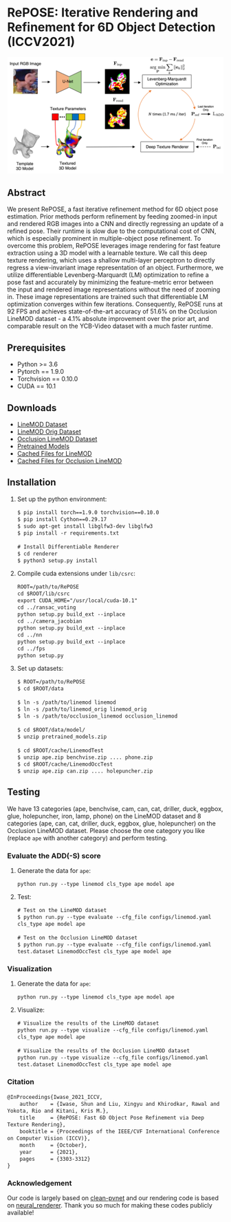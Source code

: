 # RePOSE: Iterative Rendering and Refinement for 6D Object Detection (ICCV2021)

![overview](./assets/teaser.png)

## Abstract
We present RePOSE, a fast iterative refinement method for 6D object pose estimation. Prior methods perform refinement by feeding zoomed-in input and rendered RGB images into a CNN and directly regressing an update of a refined pose. Their runtime is slow due to the computational cost of CNN, which is especially prominent in multiple-object pose refinement. To overcome this problem, RePOSE leverages image rendering for fast feature extraction using a 3D model with a learnable texture. We call this deep texture rendering, which uses a shallow multi-layer perceptron to directly regress a view-invariant image representation of an object. Furthermore, we utilize differentiable Levenberg-Marquardt (LM) optimization to refine a pose fast and accurately by minimizing the feature-metric error between the input and rendered image representations without the need of zooming in. These image representations are trained such that differentiable LM optimization converges within few iterations. Consequently, RePOSE runs at 92 FPS and achieves state-of-the-art accuracy of 51.6% on the Occlusion LineMOD dataset - a 4.1% absolute improvement over the prior art, and comparable result on the YCB-Video dataset with a much faster runtime.

## Prerequisites
- Python >= 3.6
- Pytorch == 1.9.0
- Torchvision == 0.10.0
- CUDA == 10.1

## Downloads
- [LineMOD Dataset](https://zjueducn-my.sharepoint.com/:u:/g/personal/pengsida_zju_edu_cn/EXK2K0B-QrNPi8MYLDFHdB8BQm9cWTxRGV9dQgauczkVYQ?e=beftUz)
- [LineMOD Orig Dataset](https://zjueducn-my.sharepoint.com/:u:/g/personal/pengsida_zju_edu_cn/EaoGIPguY3FAgrFKKhi32fcB_nrMcNRm8jVCZQd7G_-Wbg?e=ig4aHk)
- [Occlusion LineMOD Dataset](https://zjueducn-my.sharepoint.com/:u:/g/personal/pengsida_zju_edu_cn/ESXrP0zskd5IvvuvG3TXD-4BMgbDrHZ_bevurBrAcKE5Dg?e=r0EgoA)
- [Pretrained Models](https://drive.google.com/file/d/17dvpjsTThB-8ZOsnHE_6BlELlFmVxi5m/view?usp=sharing)
- [Cached Files for LineMOD](https://drive.google.com/drive/folders/1QNwa34OBo7lSncd-VWHSx-0ch08si-rA?usp=sharing)
- [Cached Files for Occlusion LineMOD](https://drive.google.com/drive/folders/1ufM_-qkQqqWUY0H0PV1fQGL1GYluksKz?usp=sharing)

## Installation

1. Set up the python environment:
    ```
    $ pip install torch==1.9.0 torchvision==0.10.0
    $ pip install Cython==0.29.17
    $ sudo apt-get install libglfw3-dev libglfw3
    $ pip install -r requirements.txt

    # Install Differentiable Renderer
    $ cd renderer
    $ python3 setup.py install
    ```
2. Compile cuda extensions under `lib/csrc`:
    ```
    ROOT=/path/to/RePOSE
    cd $ROOT/lib/csrc
    export CUDA_HOME="/usr/local/cuda-10.1"
    cd ../ransac_voting
    python setup.py build_ext --inplace
    cd ../camera_jacobian
    python setup.py build_ext --inplace
    cd ../nn
    python setup.py build_ext --inplace
    cd ../fps
    python setup.py
    ```
3. Set up datasets:
    ```
    $ ROOT=/path/to/RePOSE
    $ cd $ROOT/data

    $ ln -s /path/to/linemod linemod
    $ ln -s /path/to/linemod_orig linemod_orig
    $ ln -s /path/to/occlusion_linemod occlusion_linemod

    $ cd $ROOT/data/model/
    $ unzip pretrained_models.zip

    $ cd $ROOT/cache/LinemodTest
    $ unzip ape.zip benchvise.zip .... phone.zip
    $ cd $ROOT/cache/LinemodOccTest
    $ unzip ape.zip can.zip .... holepuncher.zip
    ```


## Testing

We have 13 categories (ape, benchvise, cam, can, cat, driller, duck, eggbox, glue, holepuncher, iron, lamp, phone) on the LineMOD dataset and 8 categories (ape, can, cat, driller, duck, eggbox, glue, holepuncher) on the Occlusion LineMOD dataset.
Please choose the one category you like (replace `ape` with another category) and perform testing.

### Evaluate the ADD(-S) score

1. Generate the data for `ape`:
    ```
    python run.py --type linemod cls_type ape model ape
    ```
2. Test:
    ```
    # Test on the LineMOD dataset
    $ python run.py --type evaluate --cfg_file configs/linemod.yaml cls_type ape model ape

    # Test on the Occlusion LineMOD dataset
    $ python run.py --type evaluate --cfg_file configs/linemod.yaml test.dataset LinemodOccTest cls_type ape model ape
    ```

### Visualization


1. Generate the data for `ape`:
    ```
    python run.py --type linemod cls_type ape model ape
    ```
3. Visualize:
    ```
    # Visualize the results of the LineMOD dataset
    python run.py --type visualize --cfg_file configs/linemod.yaml cls_type ape model ape

    # Visualize the results of the Occlusion LineMOD dataset
    python run.py --type visualize --cfg_file configs/linemod.yaml test.dataset LinemodOccTest cls_type ape model ape
    ```

### Citation
```
@InProceedings{Iwase_2021_ICCV,
    author    = {Iwase, Shun and Liu, Xingyu and Khirodkar, Rawal and Yokota, Rio and Kitani, Kris M.},
    title     = {RePOSE: Fast 6D Object Pose Refinement via Deep Texture Rendering},
    booktitle = {Proceedings of the IEEE/CVF International Conference on Computer Vision (ICCV)},
    month     = {October},
    year      = {2021},
    pages     = {3303-3312}
}
```

### Acknowledgement
Our code is largely based on [clean-pvnet](https://github.com/zju3dv/clean-pvnet) and our rendering code is based on [neural\_renderer](https://github.com/daniilidis-group/neural_renderer). Thank you so much for making these codes publicly available!

